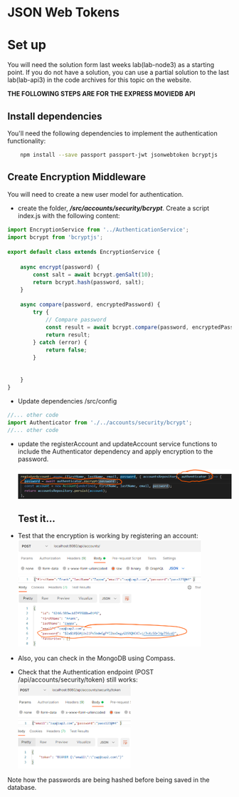 # JSON Web Tokens


# Set up
You will need the solution form last weeks lab(lab-node3) as a starting point. If you do not have a solution, you can use a partial solution to the last lab(lab-api3) in the code archives for this topic on the website.

**THE FOLLOWING STEPS ARE FOR THE EXPRESS MOVIEDB API**

## Install dependencies
You'll need the following dependencies to implement the authentication functionality:

~~~bash
    npm install --save passport passport-jwt jsonwebtoken bcryptjs
~~~


## Create Encryption Middleware
You will need to create a new user model for authentication.

- create the folder, ***/src/accounts/security/bcrypt***. Create a script index.js with the following content:

~~~javascript
import EncryptionService from '../AuthenticationService';
import bcrypt from 'bcryptjs';

export default class extends EncryptionService {

    async encrypt(password) {
        const salt = await bcrypt.genSalt(10);
        return bcrypt.hash(password, salt);
    }

    async compare(password, encryptedPassword) {
        try {
            // Compare password
            const result = await bcrypt.compare(password, encryptedPassword);
            return result;
        } catch (error) {
            return false;
        }


    }
}
~~~

+ Update dependencies /src/config

~~~javascript
//... other code
import Authenticator from './../accounts/security/bcrypt';
//... other code
~~~

+ update the registerAccount and updateAccount service functions to include the Authenticator dependency and apply encryption to the password.

  <img src="./img/image-20220401103918378.png" alt="image-20220401103918378" style="zoom:67%;" />

  ## Test it...

+ Test that the encryption is working by registering an account:
  <img src="./img/image-20220401104528943.png" alt="image-20220401104528943" style="zoom: 50%;" />

+ Also, you can check in the MongoDB using Compass.

+ Check that the Authentication endpoint (POST /api/accounts/security/token) still works:
  <img src="./img/image-20220401104751431.png" alt="image-20220401104751431" style="zoom:50%;" />



Note how the passwords are being hashed before being saved in the database.